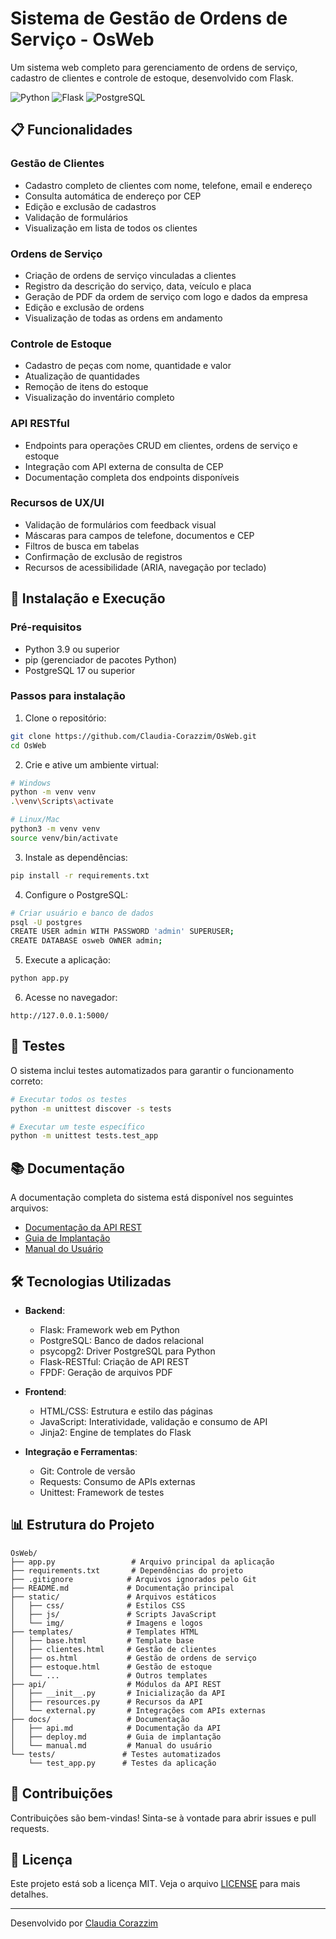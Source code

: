 # Sistema de Gestão de Ordens de Serviço - OsWeb

Um sistema web completo para gerenciamento de ordens de serviço, cadastro de clientes e controle de estoque, desenvolvido com Flask.

![Python](https://img.shields.io/badge/python-3.9+-blue.svg)
![Flask](https://img.shields.io/badge/flask-3.1.1-lightgrey.svg)
![PostgreSQL](https://img.shields.io/badge/postgresql-17-blue.svg)

## 📋 Funcionalidades

### Gestão de Clientes
- Cadastro completo de clientes com nome, telefone, email e endereço
- Consulta automática de endereço por CEP
- Edição e exclusão de cadastros
- Validação de formulários
- Visualização em lista de todos os clientes

### Ordens de Serviço
- Criação de ordens de serviço vinculadas a clientes
- Registro da descrição do serviço, data, veículo e placa
- Geração de PDF da ordem de serviço com logo e dados da empresa
- Edição e exclusão de ordens
- Visualização de todas as ordens em andamento

### Controle de Estoque
- Cadastro de peças com nome, quantidade e valor
- Atualização de quantidades
- Remoção de itens do estoque
- Visualização do inventário completo

### API RESTful
- Endpoints para operações CRUD em clientes, ordens de serviço e estoque
- Integração com API externa de consulta de CEP
- Documentação completa dos endpoints disponíveis

### Recursos de UX/UI
- Validação de formulários com feedback visual
- Máscaras para campos de telefone, documentos e CEP
- Filtros de busca em tabelas
- Confirmação de exclusão de registros
- Recursos de acessibilidade (ARIA, navegação por teclado)

## 🚀 Instalação e Execução

### Pré-requisitos
- Python 3.9 ou superior
- pip (gerenciador de pacotes Python)
- PostgreSQL 17 ou superior

### Passos para instalação

1. Clone o repositório:
```bash
git clone https://github.com/Claudia-Corazzim/OsWeb.git
cd OsWeb
```

2. Crie e ative um ambiente virtual:
```bash
# Windows
python -m venv venv
.\venv\Scripts\activate

# Linux/Mac
python3 -m venv venv
source venv/bin/activate
```

3. Instale as dependências:
```bash
pip install -r requirements.txt
```

4. Configure o PostgreSQL:
```bash
# Criar usuário e banco de dados
psql -U postgres
CREATE USER admin WITH PASSWORD 'admin' SUPERUSER;
CREATE DATABASE osweb OWNER admin;
```

5. Execute a aplicação:
```bash
python app.py
```

6. Acesse no navegador:
```
http://127.0.0.1:5000/
```

## 🧪 Testes

O sistema inclui testes automatizados para garantir o funcionamento correto:

```bash
# Executar todos os testes
python -m unittest discover -s tests

# Executar um teste específico
python -m unittest tests.test_app
```

## 📚 Documentação

A documentação completa do sistema está disponível nos seguintes arquivos:

- [Documentação da API REST](docs/api.md)
- [Guia de Implantação](docs/deploy.md)
- [Manual do Usuário](docs/manual.md)

## 🛠️ Tecnologias Utilizadas

- **Backend**:
  - Flask: Framework web em Python
  - PostgreSQL: Banco de dados relacional
  - psycopg2: Driver PostgreSQL para Python
  - Flask-RESTful: Criação de API REST
  - FPDF: Geração de arquivos PDF

- **Frontend**:
  - HTML/CSS: Estrutura e estilo das páginas
  - JavaScript: Interatividade, validação e consumo de API
  - Jinja2: Engine de templates do Flask

- **Integração e Ferramentas**:
  - Git: Controle de versão
  - Requests: Consumo de APIs externas
  - Unittest: Framework de testes

## 📊 Estrutura do Projeto

```
OsWeb/
├── app.py                 # Arquivo principal da aplicação
├── requirements.txt       # Dependências do projeto
├── .gitignore            # Arquivos ignorados pelo Git
├── README.md             # Documentação principal
├── static/               # Arquivos estáticos
│   ├── css/              # Estilos CSS
│   ├── js/               # Scripts JavaScript
│   └── img/              # Imagens e logos
├── templates/            # Templates HTML
│   ├── base.html         # Template base
│   ├── clientes.html     # Gestão de clientes
│   ├── os.html           # Gestão de ordens de serviço
│   ├── estoque.html      # Gestão de estoque
│   └── ...               # Outros templates
├── api/                  # Módulos da API REST
│   ├── __init__.py       # Inicialização da API
│   ├── resources.py      # Recursos da API
│   └── external.py       # Integrações com APIs externas
├── docs/                 # Documentação
│   ├── api.md            # Documentação da API
│   ├── deploy.md         # Guia de implantação
│   └── manual.md         # Manual do usuário
└── tests/               # Testes automatizados
    └── test_app.py      # Testes da aplicação
```

## 🤝 Contribuições

Contribuições são bem-vindas! Sinta-se à vontade para abrir issues e pull requests.

## 📝 Licença

Este projeto está sob a licença MIT. Veja o arquivo [LICENSE](LICENSE) para mais detalhes.

---

Desenvolvido por [Claudia Corazzim](https://github.com/Claudia-Corazzim)
